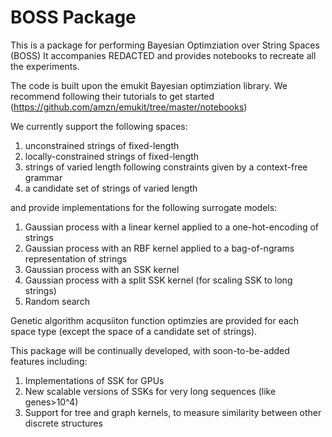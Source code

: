 # BOSS Package

This is a package for performing Bayesian Optimziation over String Spaces (BOSS)
It accompanies REDACTED and provides notebooks to recreate all the experiments.

The code is built upon the emukit Bayesian optimziation library. We recommend following their tutorials to get started (https://github.com/amzn/emukit/tree/master/notebooks)


We currently support the following spaces:

1) unconstrained strings of fixed-length
2) locally-constrained strings of fixed-length
3) strings of varied length following constraints given by a context-free grammar
4) a candidate set of strings of varied length

and provide implementations for the following surrogate models:

1) Gaussian process with a linear kernel applied to a one-hot-encoding of strings
2) Gaussian process with an RBF kernel applied to a bag-of-ngrams representation of strings
3) Gaussian process with an SSK kernel
4) Gaussian process with a split SSK kernel (for scaling SSK to long strings)
5) Random search


Genetic algorithm acqusiiton function optimzies are provided for each space type (except the space of a candidate set of strings).


This package will be continually developed, with soon-to-be-added features including:

1) Implementations of SSK for GPUs
2) New scalable versions of SSKs for very long sequences (like genes>10^4)
3) Support for tree and graph kernels, to measure  similarity between other discrete structures

